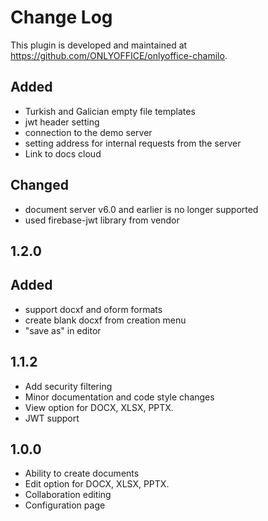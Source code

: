 # Change Log

This plugin is developed and maintained at https://github.com/ONLYOFFICE/onlyoffice-chamilo.

## Added
- Turkish and Galician empty file templates
- jwt header setting
- connection to the demo server
- setting address for internal requests from the server
- Link to docs cloud

## Changed
- document server v6.0 and earlier is no longer supported
- used firebase-jwt library from vendor

## 1.2.0
## Added
- support docxf and oform formats
- create blank docxf from creation menu
- "save as" in editor

## 1.1.2
- Add security filtering
- Minor documentation and code style changes
- View option for DOCX, XLSX, PPTX.
- JWT support

## 1.0.0
- Ability to create documents
- Edit option for DOCX, XLSX, PPTX.
- Collaboration editing
- Configuration page
